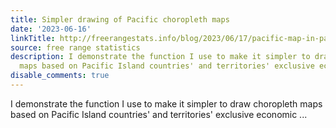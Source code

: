 ```yaml
---
title: Simpler drawing of Pacific choropleth maps
date: '2023-06-16'
linkTitle: http://freerangestats.info/blog/2023/06/17/pacific-map-in-package
source: free range statistics
description: I demonstrate the function I use to make it simpler to draw choropleth
  maps based on Pacific Island countries' and territories' exclusive economic ...
disable_comments: true
---
```

I demonstrate the function I use to make it simpler to draw choropleth maps based on Pacific Island countries' and territories' exclusive economic ...
